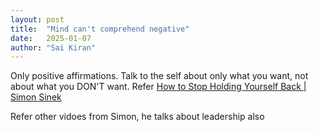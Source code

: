 ```yaml
---
layout: post
title:  "Mind can't comprehend negative"
date:   2025-01-07
author: "Sai Kiran"
---
```


Only positive affirmations. Talk to the self about only what you want,  not about what you DON'T want. Refer [How to Stop Holding Yourself Back | Simon Sinek](https://www.youtube.com/watch?v=W05FYkqv7hM)

Refer other vidoes from Simon, he talks about leadership also